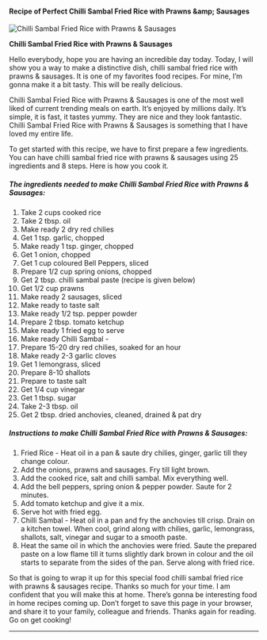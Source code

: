             

#### Recipe of Perfect Chilli Sambal Fried Rice with Prawns &amp;amp; Sausages

![Chilli Sambal Fried Rice with Prawns &amp; Sausages](https://img-global.cpcdn.com/recipes/71e205aa098d676d/751x532cq70/chilli-sambal-fried-rice-with-prawns-sausages-recipe-main-photo.jpg)

**Chilli Sambal Fried Rice with Prawns &amp; Sausages**

Hello everybody, hope you are having an incredible day today. Today, I will show you a way to make a distinctive dish, chilli sambal fried rice with prawns & sausages. It is one of my favorites food recipes. For mine, I’m gonna make it a bit tasty. This will be really delicious.

Chilli Sambal Fried Rice with Prawns & Sausages is one of the most well liked of current trending meals on earth. It’s enjoyed by millions daily. It’s simple, it is fast, it tastes yummy. They are nice and they look fantastic. Chilli Sambal Fried Rice with Prawns & Sausages is something that I have loved my entire life.

To get started with this recipe, we have to first prepare a few ingredients. You can have chilli sambal fried rice with prawns & sausages using 25 ingredients and 8 steps. Here is how you cook it.

##### The ingredients needed to make Chilli Sambal Fried Rice with Prawns & Sausages:

1.  Take 2 cups cooked rice
2.  Take 2 tbsp. oil
3.  Make ready 2 dry red chilies
4.  Get 1 tsp. garlic, chopped
5.  Make ready 1 tsp. ginger, chopped
6.  Get 1 onion, chopped
7.  Get 1 cup coloured Bell Peppers, sliced
8.  Prepare 1/2 cup spring onions, chopped
9.  Get 2 tbsp. chilli sambal paste (recipe is given below)
10.  Get 1/2 cup prawns
11.  Make ready 2 sausages, sliced
12.  Make ready to taste salt
13.  Make ready 1/2 tsp. pepper powder
14.  Prepare 2 tbsp. tomato ketchup
15.  Make ready 1 fried egg to serve
16.  Make ready Chilli Sambal -
17.  Prepare 15-20 dry red chilies, soaked for an hour
18.  Make ready 2-3 garlic cloves
19.  Get 1 lemongrass, sliced
20.  Prepare 8-10 shallots
21.  Prepare to taste salt
22.  Get 1/4 cup vinegar
23.  Get 1 tbsp. sugar
24.  Take 2-3 tbsp. oil
25.  Get 2 tbsp. dried anchovies, cleaned, drained & pat dry

##### Instructions to make Chilli Sambal Fried Rice with Prawns & Sausages:

1.  Fried Rice - Heat oil in a pan & saute dry chilies, ginger, garlic till they change colour.
2.  Add the onions, prawns and sausages. Fry till light brown.
3.  Add the cooked rice, salt and chilli sambal. Mix everything well.
4.  Add the bell peppers, spring onion & pepper powder. Saute for 2 minutes.
5.  Add tomato ketchup and give it a mix.
6.  Serve hot with fried egg.
7.  Chilli Sambal - Heat oil in a pan and fry the anchovies till crisp. Drain on a kitchen towel. When cool, grind along with chilies, garlic, lemongrass, shallots, salt, vinegar and sugar to a smooth paste.
8.  Heat the same oil in which the anchovies were fried. Saute the prepared paste on a low flame till it turns slightly dark brown in colour and the oil starts to separate from the sides of the pan. Serve along with fried rice.

So that is going to wrap it up for this special food chilli sambal fried rice with prawns & sausages recipe. Thanks so much for your time. I am confident that you will make this at home. There’s gonna be interesting food in home recipes coming up. Don’t forget to save this page in your browser, and share it to your family, colleague and friends. Thanks again for reading. Go on get cooking!

* * *